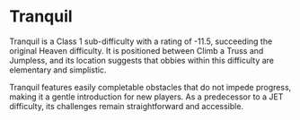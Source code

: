 # Tranquil

Tranquil is a Class 1 sub-difficulty with a rating of -11.5, succeeding the original Heaven difficulty. It is positioned between Climb a Truss and Jumpless, and its location suggests that obbies within this difficulty are elementary and simplistic.

Tranquil features easily completable obstacles that do not impede progress, making it a gentle introduction for new players. As a predecessor to a JET difficulty, its challenges remain straightforward and accessible.